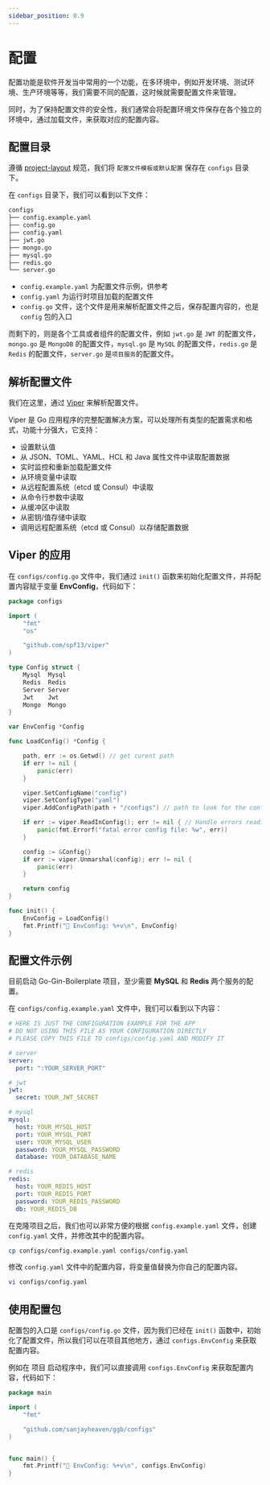 ```yaml
---
sidebar_position: 0.9
---
```


# 配置

配置功能是软件开发当中常用的一个功能，在多环境中，例如开发环境、测试环境、生产环境等等，我们需要不同的配置，这时候就需要配置文件来管理。

同时，为了保持配置文件的安全性，我们通常会将配置环境文件保存在各个独立的环境中，通过加载文件，来获取对应的配置内容。

## 配置目录

遵循 [project-layout](https://github.com/golang-standards/project-layout) 规范，我们将 `配置文件模板或默认配置` 保存在 `configs` 目录下。

在 `configs` 目录下，我们可以看到以下文件：

```sh
configs
├── config.example.yaml
├── config.go
├── config.yaml
├── jwt.go
├── mongo.go
├── mysql.go
├── redis.go
└── server.go
```

- `config.example.yaml` 为配置文件示例，供参考
- `config.yaml` 为运行时项目加载的配置文件
- `config.go` 文件，这个文件是用来解析配置文件之后，保存配置内容的，也是 `config` 包的入口

而剩下的，则是各个工具或者组件的配置文件，例如 `jwt.go` 是 `JWT` 的配置文件，`mongo.go` 是 `MongoDB` 的配置文件，`mysql.go` 是 `MySQL` 的配置文件，`redis.go` 是 `Redis` 的配置文件，`server.go` 是`项目服务`的配置文件。

## 解析配置文件

我们在这里，通过 [Viper](https://github.com/spf13/viper) 来解析配置文件。

Viper 是 Go 应用程序的完整配置解决方案，可以处理所有类型的配置需求和格式，功能十分强大，它支持：

- 设置默认值
- 从 JSON、TOML、YAML、HCL 和 Java 属性文件中读取配置数据
- 实时监控和重新加载配置文件
- 从环境变量中读取
- 从远程配置系统（etcd 或 Consul）中读取
- 从命令行参数中读取
- 从缓冲区中读取
- 从密钥/值存储中读取
- 调用远程配置系统（etcd 或 Consul）以存储配置数据

## Viper 的应用

在 `configs/config.go` 文件中，我们通过 `init()` 函数来初始化配置文件，并将配置内容赋于变量 **EnvConfig**，代码如下：

```go
package configs

import (
	"fmt"
	"os"

	"github.com/spf13/viper"
)

type Config struct {
	Mysql  Mysql
	Redis  Redis
	Server Server
	Jwt    Jwt
	Mongo  Mongo
}

var EnvConfig *Config

func LoadConfig() *Config {

	path, err := os.Getwd() // get curent path
	if err != nil {
		panic(err)
	}

	viper.SetConfigName("config")
	viper.SetConfigType("yaml")
	viper.AddConfigPath(path + "/configs") // path to look for the config file in

	if err := viper.ReadInConfig(); err != nil { // Handle errors reading the config file
		panic(fmt.Errorf("fatal error config file: %w", err))
	}

	config := &Config{}
	if err := viper.Unmarshal(config); err != nil {
		panic(err)
	}

	return config
}

func init() {
	EnvConfig = LoadConfig()
	fmt.Printf("👻 EnvConfig: %+v\n", EnvConfig)
}

```

## 配置文件示例

目前启动 Go-Gin-Boilerplate 项目，至少需要 **MySQL** 和 **Redis** 两个服务的配置。

在 `configs/config.example.yaml` 文件中，我们可以看到以下内容：

```yaml
# HERE IS JUST THE CONFIGURATION EXAMPLE FOR THE APP
# DO NOT USING THIS FILE AS YOUR CONFIGURATION DIRECTLY
# PLEASE COPY THIS FILE TO configs/config.yaml AND MODIFY IT

# server
server:
  port: ":YOUR_SERVER_PORT"

# jwt
jwt:
  secret: YOUR_JWT_SECRET

# mysql
mysql:
  host: YOUR_MYSQL_HOST
  port: YOUR_MYSQL_PORT
  user: YOUR_MYSQL_USER
  password: YOUR_MYSQL_PASSWORD
  database: YOUR_DATABASE_NAME

# redis
redis:
  host: YOUR_REDIS_HOST
  port: YOUR_REDIS_PORT
  password: YOUR_REDIS_PASSWORD
  db: YOUR_REDIS_DB
```

在克隆项目之后，我们也可以非常方便的根据 `config.example.yaml` 文件，创建 `config.yaml` 文件，并修改其中的配置内容。

```sh
cp configs/config.example.yaml configs/config.yaml
```

修改 `config.yaml` 文件中的配置内容，将变量值替换为你自己的配置内容。

```sh
vi configs/config.yaml
```

## 使用配置包

配置包的入口是 `configs/config.go` 文件，因为我们已经在 `init()` 函数中，初始化了配置文件，所以我们可以在项目其他地方，通过 `configs.EnvConfig` 来获取配置内容。

例如在 项目 启动程序中，我们可以直接调用 `configs.EnvConfig` 来获取配置内容，代码如下：

```go
package main

import (
    "fmt"

    "github.com/sanjayheaven/ggb/configs"
)


func main() {
    fmt.Printf("👻 EnvConfig: %+v\n", configs.EnvConfig)
}
```
